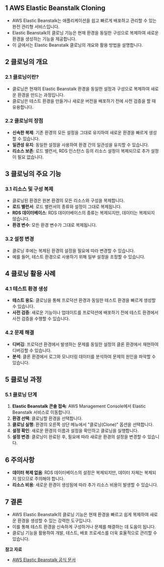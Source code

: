 ## 1 AWS Elastic Beanstalk Cloning

- AWS Elastic Beanstalk는 애플리케이션을 쉽고 빠르게 배포하고 관리할 수 있는 완전 관리형 서비스입니다.
- Elastic Beanstalk의 클로닝 기능은 현재 환경을 동일한 구성으로 복제하여 새로운 환경을 생성하는 기능을 제공합니다.
- 이 글에서는 Elastic Beanstalk 클로닝의 개요와 활용 방법을 설명합니다.



## 2 클로닝의 개요

### 2.1 클로닝이란?

- 클로닝은 현재의 Elastic Beanstalk 환경을 동일한 설정과 구성으로 복제하여 새로운 환경을 만드는 과정입니다.
- 클로닝은 테스트 환경을 만들거나 새로운 버전을 배포하기 전에 사전 검증을 할 때 유용합니다.



### 2.2 클로닝의 장점

- **신속한 복제**: 기존 환경의 모든 설정을 그대로 유지하여 새로운 환경을 빠르게 생성할 수 있습니다.
- **일관성 유지**: 동일한 설정을 사용하여 환경 간의 일관성을 유지할 수 있습니다.
- **리소스 보존**: 로드 밸런서, RDS 인스턴스 등의 리소스 설정이 복제되므로 추가 설정이 필요 없습니다.



## 3 클로닝의 주요 기능

### 3.1 리소스 및 구성 복제

- 클로닝된 환경은 원본 환경의 모든 리소스와 구성을 복제합니다.
- **로드 밸런서**: 로드 밸런서의 종류와 설정이 그대로 복제됩니다.
- **RDS 데이터베이스**: RDS 데이터베이스의 종류는 복제되지만, 데이터는 복제되지 않습니다.
- **환경 변수**: 모든 환경 변수가 그대로 복제됩니다.



### 3.2 설정 변경

- 클로닝 후에는 복제된 환경의 설정을 필요에 따라 변경할 수 있습니다.
- 예를 들어, 테스트 환경으로 사용하기 위해 일부 설정을 조정할 수 있습니다.



## 4 클로닝 활용 사례

### 4.1 테스트 환경 생성

- **테스트 용도**: 클로닝을 통해 프로덕션 환경과 동일한 테스트 환경을 빠르게 생성할 수 있습니다.
- **사전 검증**: 새로운 기능이나 업데이트를 프로덕션에 배포하기 전에 테스트 환경에서 사전 검증을 수행할 수 있습니다.



### 4.2 문제 해결

- **디버깅**: 프로덕션 환경에서 발생하는 문제를 동일한 설정의 클론 환경에서 재현하여 디버깅할 수 있습니다.
- **분석**: 클론 환경에서 로그와 모니터링 데이터를 분석하여 문제의 원인을 파악할 수 있습니다.



## 5 클로닝 과정

### 5.1 클로닝 단계

1. **Elastic Beanstalk 콘솔 접속**: AWS Management Console에서 Elastic Beanstalk 서비스로 이동합니다.
2. **환경 선택**: 클로닝할 환경을 선택합니다.
3. **클로닝 실행**: 환경의 오른쪽 상단 메뉴에서 "클로닝(Clone)" 옵션을 선택합니다.
4. **설정 확인**: 새로운 환경의 이름과 설정을 확인하고 클로닝을 실행합니다.
5. **설정 변경**: 클로닝이 완료된 후, 필요에 따라 새로운 환경의 설정을 변경할 수 있습니다.



## 6 주의사항

- **데이터 복제 없음**: RDS 데이터베이스의 설정은 복제되지만, 데이터 자체는 복제되지 않으므로 주의해야 합니다.
- **리소스 비용**: 새로운 환경이 생성됨에 따라 추가 리소스 비용이 발생할 수 있습니다.



## 7 결론

- AWS Elastic Beanstalk의 클로닝 기능은 현재 환경을 빠르고 쉽게 복제하여 새로운 환경을 생성할 수 있는 강력한 도구입니다.
- 이를 통해 테스트 환경을 신속하게 구성하거나 문제를 해결하는 데 도움이 됩니다.
- 클로닝 기능을 활용하여 개발, 테스트, 배포 프로세스를 더욱 효율적으로 관리할 수 있습니다.



**참고 자료**

- [AWS Elastic Beanstalk 공식 문서](https://docs.aws.amazon.com/elasticbeanstalk/latest/dg/Welcome.html)